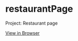 # restaurantPage
Project: Restaurant page

[View in Browser](https://andreaiaia.github.io/restaurantPage/)
